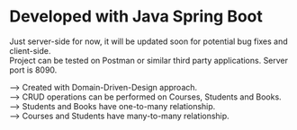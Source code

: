 
# Developed with Java Spring Boot <br> 
Just server-side for now, it will be updated soon for potential bug fixes and client-side. <br>
Project can be tested on Postman or similar third party applications.
Server port is 8090.

--> Created with Domain-Driven-Design approach. <br>
--> CRUD operations can be performed on Courses, Students and Books.  <br>
--> Students and Books have one-to-many relationship.  <br>
--> Courses and Students have many-to-many relationship.  <br>
